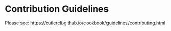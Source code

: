 # Contribution Guidelines

Please see: https://cutlercli.github.io/cookbook/guidelines/contributing.html
